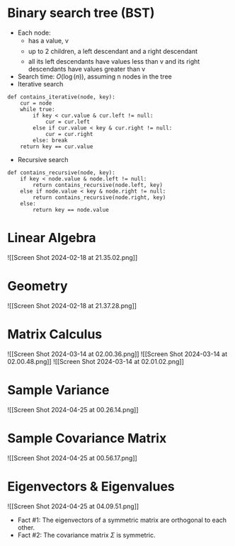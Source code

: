 # Binary search tree (BST)
- Each node:
	- has a value, v  
	- up to 2 children, a left descendant and a right descendant  
	- all its left descendants have values less than v and its right descendants have values greater than v
- Search time: $O(\log(n))$, assuming n nodes in the tree
- Iterative search 
```
def contains_iterative(node, key): 
	cur = node 
	while true: 
		if key < cur.value & cur.left != null: 
			cur = cur.left 
		else if cur.value < key & cur.right != null: 
			cur = cur.right 
		else: break 
	return key == cur.value
```

- Recursive search
```
def contains_recursive(node, key): 
	if key < node.value & node.left != null: 
		return contains_recursive(node.left, key) 
	else if node.value < key & node.right != null: 
		return contains_recursive(node.right, key) 
	else: 
		return key == node.value
```

# Linear Algebra

![[Screen Shot 2024-02-18 at 21.35.02.png]]

# Geometry

![[Screen Shot 2024-02-18 at 21.37.28.png]]

# Matrix Calculus

![[Screen Shot 2024-03-14 at 02.00.36.png]]
![[Screen Shot 2024-03-14 at 02.00.48.png]]
![[Screen Shot 2024-03-14 at 02.01.02.png]]
# Sample Variance
![[Screen Shot 2024-04-25 at 00.26.14.png]]
# Sample Covariance Matrix
![[Screen Shot 2024-04-25 at 00.56.17.png]]
# Eigenvectors & Eigenvalues

![[Screen Shot 2024-04-25 at 04.09.51.png]]
- Fact #1: The eigenvectors of a symmetric matrix are orthogonal to each other.
- Fact #2: The covariance matrix $\Sigma$ is symmetric.